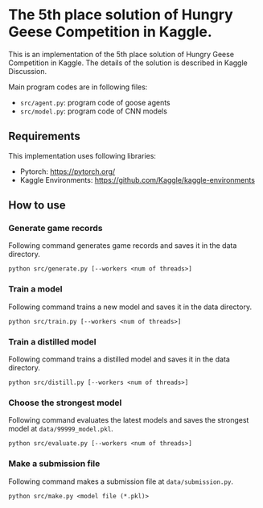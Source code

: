 # The 5th place solution of Hungry Geese Competition in Kaggle.

This is an implementation of the 5th place solution of Hungry Geese Competition in Kaggle.
The details of the solution is described in Kaggle Discussion.

Main program codes are in following files:
- `src/agent.py`: program code of goose agents
- `src/model.py`: program code of CNN models

## Requirements
This implementation uses following libraries:
- Pytorch: https://pytorch.org/
- Kaggle Environments: https://github.com/Kaggle/kaggle-environments

## How to use
### Generate game records
Following command generates game records and saves it in the data directory.
```
python src/generate.py [--workers <num of threads>]
```
### Train a model
Following command trains a new model and saves it in the data directory.
```
python src/train.py [--workers <num of threads>]
```
### Train a distilled model
Following command trains a distilled model and saves it in the data directory.
```
python src/distill.py [--workers <num of threads>]
```
### Choose the strongest model
Following command evaluates the latest models and saves the strongest model at `data/99999_model.pkl`.
```
python src/evaluate.py [--workers <num of threads>]
```
### Make a submission file
Following command makes a submission file at `data/submission.py`.
```
python src/make.py <model file (*.pkl)>
```
